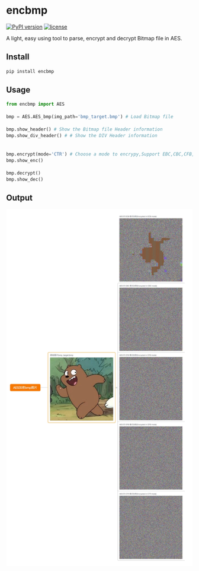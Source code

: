 
# encbmp

[![PyPI version](https://badge.fury.io/py/encbmp.svg)](https://badge.fury.io/py/encbmp)
[![license](https://img.shields.io/github/license/mashape/apistatus.svg)](https://github.com/ZhanPwBibiBibi/AES_bmp/blob/master/LICENSE.md)

A light, easy using tool to parse, encrypt and decrypt Bitmap file in AES.

## Install 

```bash
pip install encbmp
```

## Usage

```python
from encbmp import AES

bmp = AES.AES_bmp(img_path='bmp_target.bmp') # Load Bitmap file

bmp.show_header() # Show the Bitmap file Header information
bmp.show_div_header() # # Show the DIV Header information


bmp.encrypt(mode='CTR') # Choose a mode to encrypy,Support EBC,CBC,CFB,OFB,CTR.
bmp.show_enc()

bmp.decrypt()
bmp.show_dec()
```

## Output
![](https://github.com/P3n9W31/AES_bmp/blob/master/pic/usage.jpg)
